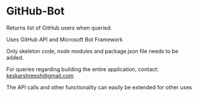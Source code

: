 ﻿# GitHub-Bot
Returns list of GitHub users when queried.

Uses GitHub API and Microsoft Bot Framework

Only skeleton code, node modules and package.json file needs to be added.

For queries regarding building the entire application, contact: keskarshreesh@gmail.com

The API calls and other functionality can easily be extended for other uses
